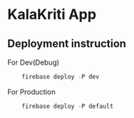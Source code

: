 # KalaKriti App

## Deployment instruction

For Dev(Debug)

```powershell
    firebase deploy -P dev
```

For Production

```powershell
    firebase deploy -P default
```